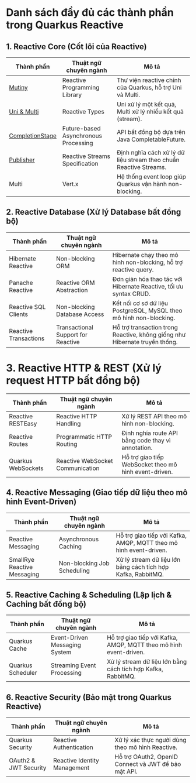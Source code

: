 # Danh sách đầy đủ các thành phần trong Quarkus Reactive

## 1. Reactive Core (Cốt lõi của Reactive)
| Thành phần                                   | Thuật ngữ chuyên ngành               | Mô tả                                                             |
|----------------------------------------------|--------------------------------------|-------------------------------------------------------------------|
| [Mutiny](./core/Mutiny.md)                   | Reactive Programming Library         | Thư viện reactive chính của Quarkus, hỗ trợ Uni<T> và Multi<T>.   |
| [Uni & Multi](./core/Uni-Multi.md)           | Reactive Types                       | Uni<T> xử lý một kết quả, Multi<T> xử lý nhiều kết quả (stream).  |
| [CompletionStage](./core/CompletionStage.md) | Future-based Asynchronous Processing | API bất đồng bộ dựa trên Java CompletableFuture.                  |
| [Publisher](./core/Publisher.md)             | Reactive Streams Specification       | Định nghĩa cách xử lý dữ liệu stream theo chuẩn Reactive Streams. |
| Multi<T>                                     | Vert.x                               | Hệ thống event loop giúp Quarkus vận hành non-blocking.           |


## 2. Reactive Database (Xử lý Database bất đồng bộ)
| Thành phần             | Thuật ngữ chuyên ngành              | Mô tả                                                                       |
|------------------------|-------------------------------------|-----------------------------------------------------------------------------|
| Hibernate Reactive     | Non-blocking ORM                    | Hibernate chạy theo mô hình non-blocking, hỗ trợ reactive query.            |
| Panache Reactive       | Reactive ORM Abstraction            | Đơn giản hóa thao tác với Hibernate Reactive, tối ưu syntax CRUD.           |
| Reactive SQL Clients   | Non-blocking Database Access        | Kết nối cơ sở dữ liệu PostgreSQL, MySQL theo mô hình non-blocking.          |
| Reactive Transactions  | Transactional Support for Reactive  | Hỗ trợ transaction trong Reactive, không giống như Hibernate truyền thống.  |

# 3. Reactive HTTP & REST (Xử lý request HTTP bất đồng bộ)
| Thành phần          | Thuật ngữ chuyên ngành            | Mô tả                                                   |
|---------------------|-----------------------------------|---------------------------------------------------------|
| Reactive RESTEasy   | Reactive HTTP Handling            | Xử lý REST API theo mô hình non-blocking.               |
| Reactive Routes     | Programmatic HTTP Routing         | Định nghĩa route API bằng code thay vì annotation.      |
| Quarkus WebSockets  | Reactive WebSocket Communication  | Hỗ trợ giao tiếp WebSocket theo mô hình event-driven.   |


## 4. Reactive Messaging (Giao tiếp dữ liệu theo mô hình Event-Driven)
| Thành phần                   | Thuật ngữ chuyên ngành       | Mô tả                                                             |
|------------------------------|------------------------------|-------------------------------------------------------------------|
| Reactive Messaging           | Asynchronous Caching         | Hỗ trợ giao tiếp với Kafka, AMQP, MQTT theo mô hình event-driven. |
| SmallRye Reactive Messaging  | Non-blocking Job Scheduling  | Xử lý stream dữ liệu lớn bằng cách tích hợp Kafka, RabbitMQ.      |


## 5. Reactive Caching & Scheduling (Lập lịch & Caching bất đồng bộ)
| Thành phần         | Thuật ngữ chuyên ngành        | Mô tả                                                             |
|--------------------|-------------------------------|-------------------------------------------------------------------|
| Quarkus Cache      | Event-Driven Messaging System | Hỗ trợ giao tiếp với Kafka, AMQP, MQTT theo mô hình event-driven. |
| Quarkus Scheduler  | Streaming Event Processing    | Xử lý stream dữ liệu lớn bằng cách tích hợp Kafka, RabbitMQ.      |

## 6. Reactive Security (Bảo mật trong Quarkus Reactive)
| Thành phần             | Thuật ngữ chuyên ngành        | Mô tả                                                 |
|------------------------|-------------------------------|-------------------------------------------------------|
| Quarkus Security       | Reactive Authentication       | Xử lý xác thực người dùng theo mô hình Reactive.      |
| OAuth2 & JWT Security  | Reactive Identity Management  | Hỗ trợ OAuth2, OpenID Connect và JWT để bảo mật API.  |


